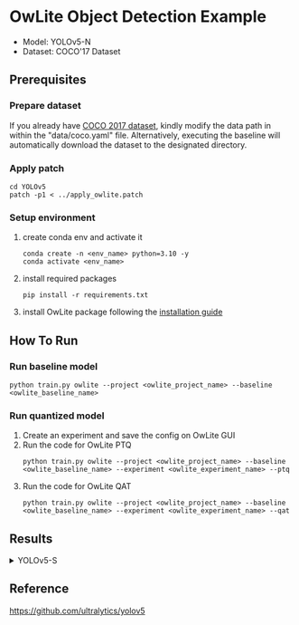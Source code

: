# OwLite Object Detection Example 
- Model: YOLOv5-N
- Dataset: COCO'17 Dataset

## Prerequisites

### Prepare dataset
If you already have [COCO 2017 dataset](http://cocodataset.org), kindly modify the data path in within the "data/coco.yaml" file. Alternatively, executing the baseline will automatically download the dataset to the designated directory.

### Apply patch
```
cd YOLOv5
patch -p1 < ../apply_owlite.patch
```

### Setup environment
1. create conda env and activate it
    ```
    conda create -n <env_name> python=3.10 -y
    conda activate <env_name>
    ```
2. install required packages
    ```
    pip install -r requirements.txt
    ```
3. install OwLite package following the [installation guide](https://squeezebits.gitbook.io/owlite/user-guide/getting-started/install)


## How To Run

### Run baseline model
```
python train.py owlite --project <owlite_project_name> --baseline <owlite_baseline_name>
```

### Run quantized model
1. Create an experiment and save the config on OwLite GUI
2. Run the code for OwLite PTQ 
    ```
    python train.py owlite --project <owlite_project_name> --baseline <owlite_baseline_name> --experiment <owlite_experiment_name> --ptq
    ```
3. Run the code for OwLite QAT
    ```
    python train.py owlite --project <owlite_project_name> --baseline <owlite_baseline_name> --experiment <owlite_experiment_name> --qat
    ```

## Results

<details>
<summary>YOLOv5-S</summary>

### Configuration

#### Quantization Configuration

- Apply OwLite Recommended Config with the following calibration method
  - PTQ calibration: MSE
  - QAT backward: CLQ

#### Training Configuration

- Learning Rate: 1e-4
- Weight Decay: 1e-4
- Epochs: 2
    
### Accuracy and Latency Results
TensorRT Evaluation GPU: A6000

| Quantization    | Input Size        | mAP 0.50~0.95 (%) | mAP 0.50 (%) | GPU Latency (ms) | 
| --------------- |:-----------------:|:-----------------:|:------------:|:----------------:|
| FP16 TensorRT   | (32, 3, 640, 640) | 27.7              | 45.5         | 9.28             |
| OwLite INT8 PTQ | (32, 3, 640, 640) | -                 | -            | -                |
| OwLite INT8 QAT | (32, 3, 640, 640) | 26.5              | 44.1         | 10.86            |
| INT8 TensorRT   | (32, 3, 640, 640) | 20.3              | 35.8         | 6.75             |

- The INT8 TensorRT engine was built by applying FP16 and INT8 flags using [Polygraphy](https://github.com/NVIDIA/TensorRT/tree/main/tools/Polygraphy), as further explained in [TRT Developer Guide](https://docs.nvidia.com/deeplearning/tensorrt/developer-guide).
</details>

## Reference
https://github.com/ultralytics/yolov5
